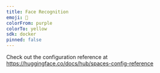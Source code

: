 ```yaml
---
title: Face Recognition
emoji: 👀
colorFrom: purple
colorTo: yellow
sdk: docker
pinned: false
---
```


Check out the configuration reference at https://huggingface.co/docs/hub/spaces-config-reference
